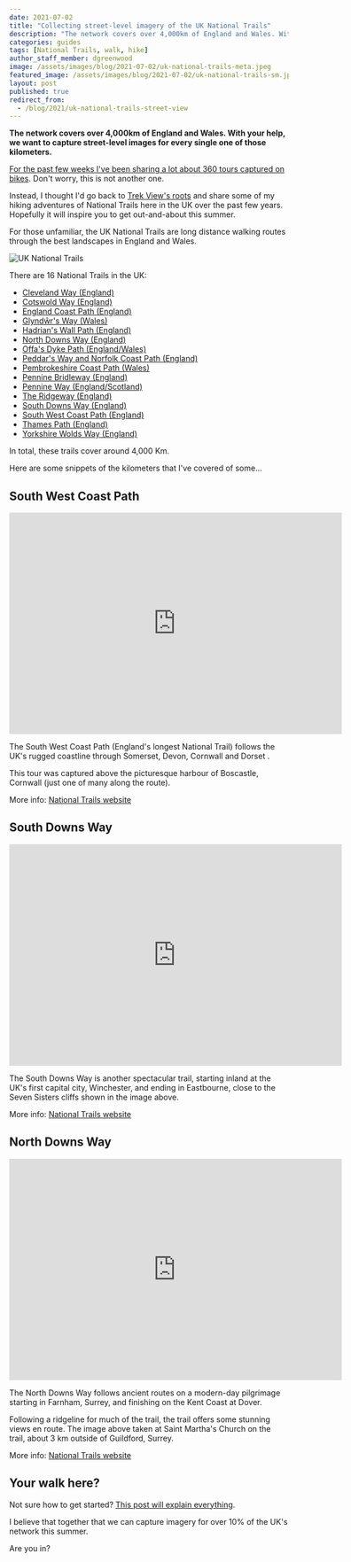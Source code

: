 ```yaml
---
date: 2021-07-02
title: "Collecting street-level imagery of the UK National Trails"
description: "The network covers over 4,000km of England and Wales. With your help, we want to capture street-level images for every single one of those kilometers."
categories: guides
tags: [National Trails, walk, hike]
author_staff_member: dgreenwood
image: /assets/images/blog/2021-07-02/uk-national-trails-meta.jpeg
featured_image: /assets/images/blog/2021-07-02/uk-national-trails-sm.jpeg
layout: post
published: true
redirect_from:
  - /blog/2021/uk-national-trails-street-view
---
```


**The network covers over 4,000km of England and Wales. With your help, we want to capture street-level images for every single one of those kilometers.**

[For the past few weeks I've been sharing a lot about 360 tours captured on bikes](/blog/sustrans-uk-national-cycle-network-360-street-level-imagery). Don't worry, this is not another one.

Instead, I thought I'd go back to [Trek View's roots](/blog/hello-trekkers) and share some of my hiking adventures of National Trails here in the UK over the past few years. Hopefully it will inspire you to get out-and-about this summer.

For those unfamiliar, the UK National Trails are long distance walking routes through the best landscapes in England and Wales.

<img class="img-fluid" src="/assets/images/blog/2021-07-02/uk-national-trails.jpeg" alt="UK National Trails" title="UK National Trails" />

There are 16 National Trails in the UK:

* [Cleveland Way (England)](https://www.nationaltrail.co.uk/en_GB/trails/cleveland-way/)
* [Cotswold Way (England)](https://www.nationaltrail.co.uk/en_GB/trails/cotswold-way/)
* [England Coast Path (England)](https://www.nationaltrail.co.uk/en_GB/england-coast-path-route-description-landing-page/)
* [Glyndŵr's Way (Wales)](https://www.nationaltrail.co.uk/en_GB/trails/glyndwrs-way/)
* [Hadrian's Wall Path (England)](https://www.nationaltrail.co.uk/en_GB/trails/hadrians-wall-path/)
* [North Downs Way (England)](https://www.nationaltrail.co.uk/en_GB/trails/north-downs-way/)
* [Offa's Dyke Path (England/Wales)](https://www.nationaltrail.co.uk/en_GB/trails/offas-dyke-path/)
* [Peddar's Way and Norfolk Coast Path (England)](https://www.nationaltrail.co.uk/en_GB/trails/peddars-way-and-norfolk-coast-path/)
* [Pembrokeshire Coast Path (Wales)](https://www.nationaltrail.co.uk/en_GB/trails/pembrokeshire-coast-path/)
* [Pennine Bridleway (England)](https://www.nationaltrail.co.uk/en_GB/trails/pennine-bridleway/)
* [Pennine Way (England/Scotland)](https://www.nationaltrail.co.uk/en_GB/trails/pennine-way/)
* [The Ridgeway (England)](https://www.nationaltrail.co.uk/en_GB/trails/the-ridgeway/)
* [South Downs Way (England)](https://www.nationaltrail.co.uk/en_GB/trails/south-downs-way/)
* [South West Coast Path (England)](https://www.nationaltrail.co.uk/en_GB/trails/south-west-coast-path/)
* [Thames Path (England)](https://www.nationaltrail.co.uk/en_GB/trails/thames-path/)
* [Yorkshire Wolds Way (England)](https://www.nationaltrail.co.uk/en_GB/trails/yorkshire-wolds-way/)

In total, these trails cover around 4,000 Km.

Here are some snippets of the kilometers that I've covered of some...

## South West Coast Path

<iframe width="600" height="400" allowfullscreen style="border-style:none;" src="https://www.trekview.org/trekviewer.htm#panorama=https://www.trekview.org/assets/images/blog/2021-07-02/national-trails-south-west-coast-path.jpeg&amp;autoLoad=true"></iframe>

The South West Coast Path (England's longest National Trail) follows the UK's rugged coastline through Somerset, Devon, Cornwall and Dorset .

This tour was captured above the picturesque harbour of Boscastle, Cornwall (just one of many along the route).

More info: [National Trails website](https://www.nationaltrail.co.uk/en_GB/trails/south-west-coast-path/)

## South Downs Way

<iframe width="600" height="400" allowfullscreen style="border-style:none;" src="https://www.trekview.org/trekviewer.htm#panorama=https://www.trekview.org/assets/images/blog/2021-07-02/national-trails-south-downs-way.jpeg&amp;autoLoad=true"></iframe>

The South Downs Way is another spectacular trail, starting inland at the UK's first capital city, Winchester, and ending in Eastbourne, close to the Seven Sisters cliffs shown in the image above.

More info: [National Trails website](https://www.nationaltrail.co.uk/en_GB/trails/south-downs-way/)

## North Downs Way

<iframe width="600" height="400" allowfullscreen style="border-style:none;" src="https://www.trekview.org/trekviewer.htm#panorama=https://www.trekview.org/assets/images/blog/2021-07-02/national-trails-north-downs-way.jpeg&amp;autoLoad=true"></iframe>

The North Downs Way follows ancient routes on a modern-day pilgrimage starting in Farnham, Surrey, and finishing on the Kent Coast at Dover.

Following a ridgeline for much of the trail, the trail offers some stunning views en route. The image above taken at Saint Martha's Church on the trail, about 3 km outside of Guildford, Surrey.

More info: [National Trails website](https://www.nationaltrail.co.uk/en_GB/trails/north-downs-way/)

## Your walk here?

Not sure how to get started? [This post will explain everything](/blog/trek-pack-v2-quick-start-virtual-photography).

I believe that together that we can capture imagery for over 10% of the UK's network this summer.

Are you in?